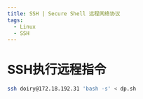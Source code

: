 ```yaml
---
title: SSH | Secure Shell 远程网络协议
tags:
  - Linux
  - SSH
---
```

# SSH执行远程指令
```bash
ssh doiry@172.18.192.31 'bash -s' < dp.sh
```